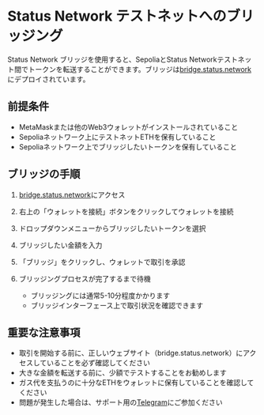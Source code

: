 # Status Network テストネットへのブリッジング

Status Network ブリッジを使用すると、SepoliaとStatus Networkテストネット間でトークンを転送することができます。ブリッジは[bridge.status.network](https://bridge.status.network)にデプロイされています。

## 前提条件

- MetaMaskまたは他のWeb3ウォレットがインストールされていること
- Sepoliaネットワーク上にテストネットETHを保有していること
- Sepoliaネットワーク上でブリッジしたいトークンを保有していること

## ブリッジの手順

1. [bridge.status.network](https://bridge.status.network)にアクセス

2. 右上の「ウォレットを接続」ボタンをクリックしてウォレットを接続

3. ドロップダウンメニューからブリッジしたいトークンを選択

4. ブリッジしたい金額を入力

5. 「ブリッジ」をクリックし、ウォレットで取引を承認

6. ブリッジングプロセスが完了するまで待機
   - ブリッジングには通常5-10分程度かかります
   - ブリッジインターフェース上で取引状況を確認できます

## 重要な注意事項

- 取引を開始する前に、正しいウェブサイト（bridge.status.network）にアクセスしていることを必ず確認してください
- 大きな金額を転送する前に、少額でテストすることをお勧めします
- ガス代を支払うのに十分なETHをウォレットに保有していることを確認してください
- 問題が発生した場合は、サポート用の[Telegram](https://t.me/+k04A_OZbhIs1Mzc9)にご参加ください
